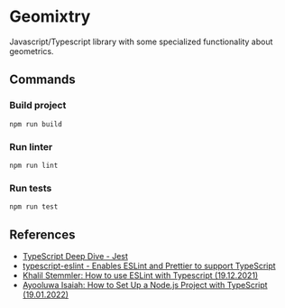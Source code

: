 # Geomixtry

Javascript/Typescript library with some specialized functionality about geometrics.

## Commands

### Build project
```console
npm run build
```

### Run linter
```console
npm run lint
```

### Run tests
```console
npm run test
```

## References

* [TypeScript Deep Dive - Jest](https://basarat.gitbook.io/typescript/intro-1/jest)
* [typescript-eslint - Enables ESLint and Prettier to support TypeScript](https://typescript-eslint.io/)
* [Khalil Stemmler: How to use ESLint with Typescript (19.12.2021)](https://khalilstemmler.com/blogs/typescript/eslint-for-typescript/)
* [Ayooluwa Isaiah: How to Set Up a Node.js Project with TypeScript (19.01.2022)](https://blog.appsignal.com/2022/01/19/how-to-set-up-a-nodejs-project-with-typescript.html)